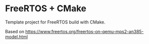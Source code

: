 # FreeRTOS + CMake

Template project for FreeRTOS build with CMake.

Based on https://www.freertos.org/freertos-on-qemu-mps2-an385-model.html
